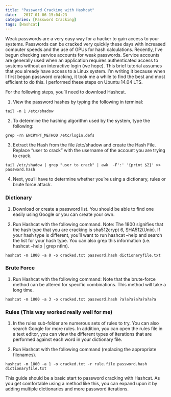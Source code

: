 ```yaml
---
title: "Password Cracking with Hashcat"
date:   2017-01-06 15:04:23
categories: [Password Cracking]
tags: [Hashcat]
---
```


Weak passwords are a very easy way for a hacker to gain access to your systems.  Passwords can be cracked very quickly these days with increased computer speeds and the use of GPUs for hash calculations.  Recently, I’ve begun checking service accounts for weak passwords.  Service accounts are generally used when an application requires authenticated access to systems without an interactive login (we hope).  This brief tutorial assumes that you already have access to a Linux system.  I’m writing it because when I first began password cracking, it took me a while to find the best and most efficient to do this. I performed these steps on Ubuntu 14.04 LTS.

For the following steps, you’ll need to download Hashcat.

1. View the password hashes by typing the following in terminal:

`tail -n 1 /etc/shadow`

2. To determine the hashing algorithm used by the system, type the following:

`grep -rn ENCRYPT_METHOD /etc/login.defs`

3. Extract the Hash from the file /etc/shadow and create the Hash File. Replace “user to crack” with the username of the account you are trying to crack.

`tail /etc/shadow | grep "user to crack" | awk  -F':' '{print $2}' >> password.hash`

4. Next, you’ll have to determine whether you’re using a dictionary, rules or brute force attack.

### Dictionary

1. Download or create a password list. You should be able to find one easily using Google or you can create your own.

2. Run Hashcat with the following command.  Note: The 1800 signifies that the hash type that you are cracking is sha512crypt $6$, SHA512(Unix).  If your hash type is different, you’ll want to run hashcat –help and search the list for your hash type.  You can also grep this information (i.e. hashcat –help \| grep ntlm).

`hashcat -m 1800 -a 0 -o cracked.txt password.hash dictionaryfile.txt`

### Brute Force

1. Run Hashcat with the following command: Note that the brute-force method can be altered for specific combinations.  This method will take a long time.

`hashcat -m 1800 -a 3 -o cracked.txt password.hash ?a?a?a?a?a?a?a?a`

### Rules (This way worked really well for me)

1. In the rules sub-folder are numerous sets of rules to try.  You can also search Google for more rules.  In addition, you can open the rules file in a text editor, you can view the different types of iterations that are performed against each word in your dictionary file.

2. Run Hashcat with the following command (replacing the appropriate filenames).

`hashcat -m 1800 -a 1 -o cracked.txt -r rule.file password.hash dictionaryfile.txt`

This guide should be a basic start to password cracking with Hashcat.  As you get comfortable using a method like this, you can expand upon it by adding multiple dictionaries and more password iterations.